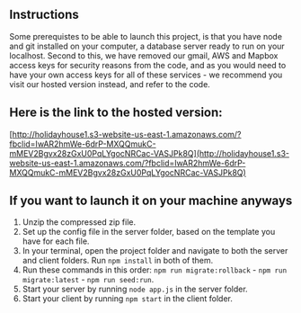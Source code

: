 ## Instructions

Some prerequistes to be able to launch this project, is that you have node and git installed on your computer, a database server ready to run on your localhost.
Second to this, we have removed our gmail, AWS and Mapbox access keys for security reasons from the code, and as you would need to have your own access keys for
all of these services - we recommend you visit our hosted version instead, and refer to the code.
<br />

## Here is the link to the hosted version:
[http://holidayhouse1.s3-website-us-east-1.amazonaws.com/?fbclid=IwAR2hmWe-6drP-MXQQmukC-mMEV2Bgvx28zGxU0PqLYgocNRCac-VASJPk8Q](http://holidayhouse1.s3-website-us-east-1.amazonaws.com/?fbclid=IwAR2hmWe-6drP-MXQQmukC-mMEV2Bgvx28zGxU0PqLYgocNRCac-VASJPk8Q)
<br />

## If you want to launch it on your machine anyways

1. Unzip the compressed zip file.
2. Set up the config file in the server folder, based on the template you have for each file.
3. In your terminal, open the project folder and navigate to both the server and client folders. Run `npm install` in both of them.
4. Run these commands in this order: `npm run migrate:rollback` - `npm run migrate:latest` - `npm run seed:run`.
5. Start your server by running `node app.js` in the server folder.
6. Start your client by running `npm start` in the client folder.